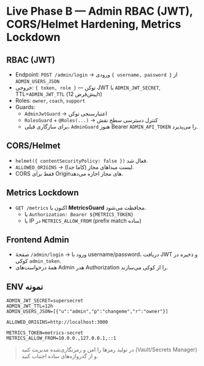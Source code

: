 # Live Phase B — Admin RBAC (JWT), CORS/Helmet Hardening, Metrics Lockdown

## RBAC (JWT)
- Endpoint: `POST /admin/login` → ورودی `{ username, password }` از `ADMIN_USERS_JSON`
- خروجی: `{ token, role }` — توکن JWT با `ADMIN_JWT_SECRET`, TTL=`ADMIN_JWT_TTL` (پیش‌فرض 12h)
- Roles: `owner`, `coach`, `support`
- Guards:
  - `AdminJwtGuard` → اعتبارسنجی توکن
  - `RolesGuard` + `@Roles(...)` → کنترل دسترسی سطح نقش
  - برای سازگاری قبلی، `AdminGuard` هنوز Bearer `ADMIN_API_TOKEN` را می‌پذیرد.

## CORS/Helmet
- `helmet({ contentSecurityPolicy: false })` فعال شد.
- `ALLOWED_ORIGINS` → لیست مبداهای مجاز (کاما جدا).
- CORS فقط برای Origin‌های مجاز اجازه می‌دهد.

## Metrics Lockdown
- `GET /metrics` اکنون با **MetricsGuard** محافظت می‌شود.
  - یا `Authorization: Bearer ${METRICS_TOKEN}`
  - یا IP در `METRICS_ALLOW_FROM` (prefix match ساده)

## Frontend Admin
- صفحهٔ `/admin/login` → ورود با username/password، دریافت JWT و ذخیره در کوکی `admin_token`.
- همهٔ درخواست‌های Admin هدر Authorization را از کوکی می‌سازند.

## ENV نمونه
```
ADMIN_JWT_SECRET=supersecret
ADMIN_JWT_TTL=12h
ADMIN_USERS_JSON=[{"u":"admin","p":"changeme","r":"owner"}]

ALLOWED_ORIGINS=http://localhost:3000

METRICS_TOKEN=metrics-secret
METRICS_ALLOW_FROM=10.0.0.,127.0.0.1,::1
```
> در تولید رمزها را امن و رمزنگاری‌شده مدیریت کنید (Vault/Secrets Manager) و از گذرواژه‌های ساده اجتناب کنید.
